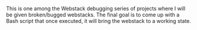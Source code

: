 This is one among the Webstack debugging series of projects where I will be given broken/bugged webstacks. The final goal is to come up with a Bash script that once executed, it will bring the webstack to a working state.
